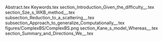 Abstract.tex
Keywords.tex
section_Introduction_Given_the_difficulty__.tex
section_Sze_s_WKB_method__.tex
subsection_Reduction_to_a_scattering__.tex
subsection_Approach_to_generalize_Computationally__.tex
figures/ComplexBS/ComplexBS.png
section_Kane_s_model_Whereas__.tex
section_Summary_and_Directions_We__.tex